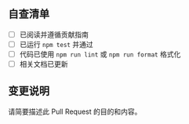 ## 自查清单

- [ ] 已阅读并遵循贡献指南
- [ ] 已运行 `npm test` 并通过
- [ ] 代码已使用 `npm run lint` 或 `npm run format` 格式化
- [ ] 相关文档已更新

## 变更说明

请简要描述此 Pull Request 的目的和内容。
